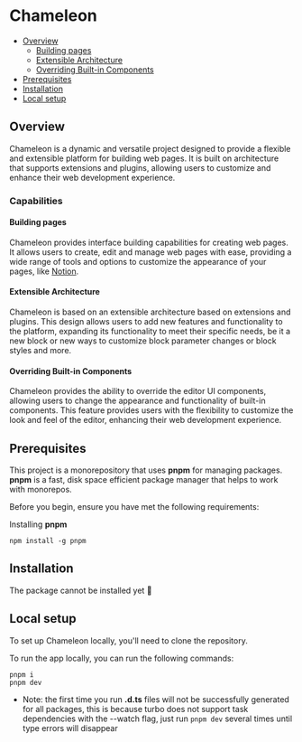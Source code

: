 # Chameleon

- [Overview](#overview)
  - [Building pages](#building-pages)
  - [Extensible Architecture](#creating-extensions)
  - [Overriding Built-in Components](#overriding-built-in-components)
- [Prerequisites](#prerequisites)
- [Installation](#installation)
- [Local setup](#local-setup)

## Overview

Chameleon is a dynamic and versatile project designed to provide a flexible and extensible platform for building web pages. It is built on architecture that supports extensions and plugins, allowing users to customize and enhance their web development experience.

### Capabilities

#### Building pages

Chameleon provides interface building capabilities for creating web pages. It allows users to create, edit and manage web pages with ease, providing a wide range of tools and options to customize the appearance of your pages, like [Notion](https://www.notion.so).

#### Extensible Architecture

Chameleon is based on an extensible architecture based on extensions and plugins. This design allows users to add new features and functionality to the platform, expanding its functionality to meet their specific needs, be it a new block or new ways to customize block parameter changes or block styles and more.

#### Overriding Built-in Components

Chameleon provides the ability to override the editor UI components, allowing users to change the appearance and functionality of built-in components. This feature provides users with the flexibility to customize the look and feel of the editor, enhancing their web development experience.

## Prerequisites

This project is a monorepository that uses **pnpm** for managing packages. **pnpm** is a fast, disk space efficient package manager that helps to work with monorepos.

Before you begin, ensure you have met the following requirements:

Installing **pnpm**

`npm install -g pnpm`

## Installation

The package cannot be installed yet 🥲

## Local setup

To set up Chameleon locally, you'll need to clone the repository.

To run the app locally, you can run the following commands:

```
pnpm i
pnpm dev
```

- Note: the first time you run **.d.ts** files will not be successfully generated for all packages, this is because turbo does not support task dependencies with the --watch flag, just run `pnpm dev` several times until type errors will disappear
